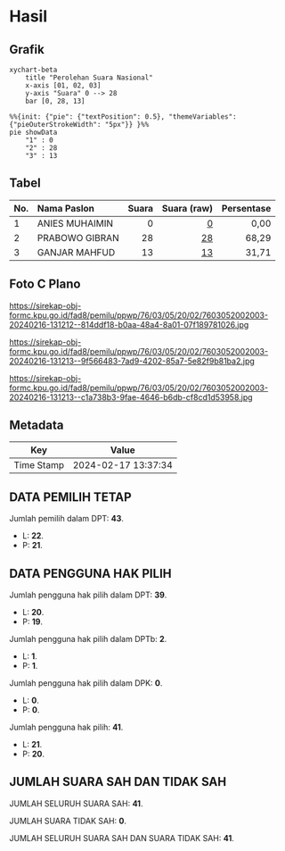 # Hasil

## Grafik

```mermaid
xychart-beta
    title "Perolehan Suara Nasional"
    x-axis [01, 02, 03]
    y-axis "Suara" 0 --> 28
    bar [0, 28, 13]
```

```mermaid
%%{init: {"pie": {"textPosition": 0.5}, "themeVariables": {"pieOuterStrokeWidth": "5px"}} }%%
pie showData
    "1" : 0
    "2" : 28
    "3" : 13
```

## Tabel

| No. | Nama Paslon    | Suara | Suara (raw) | Persentase |
|:--- |:-------------- | -----:| -----------:| ----------:|
| 1   | ANIES MUHAIMIN | 0     | [0][p-1]    | 0,00       |
| 2   | PRABOWO GIBRAN | 28    | [28][p-2]   | 68,29      |
| 3   | GANJAR MAHFUD  | 13    | [13][p-3]   | 31,71      |


[p-1]: https://github.com/gigit-pemilu/pemilu-2024/blob/main/pilpres/hitung-suara/sub/76-sulawesi-barat/sub/03-mamasa/sub/05-tabulahan/sub/2002-periangan/sub/003-tps/sub/paslon-1.txt
[p-2]: https://github.com/gigit-pemilu/pemilu-2024/blob/main/pilpres/hitung-suara/sub/76-sulawesi-barat/sub/03-mamasa/sub/05-tabulahan/sub/2002-periangan/sub/003-tps/sub/paslon-2.txt
[p-3]: https://github.com/gigit-pemilu/pemilu-2024/blob/main/pilpres/hitung-suara/sub/76-sulawesi-barat/sub/03-mamasa/sub/05-tabulahan/sub/2002-periangan/sub/003-tps/sub/paslon-3.txt

## Foto C Plano

https://sirekap-obj-formc.kpu.go.id/fad8/pemilu/ppwp/76/03/05/20/02/7603052002003-20240216-131212--814ddf18-b0aa-48a4-8a01-07f189781026.jpg

https://sirekap-obj-formc.kpu.go.id/fad8/pemilu/ppwp/76/03/05/20/02/7603052002003-20240216-131213--9f566483-7ad9-4202-85a7-5e82f9b81ba2.jpg

https://sirekap-obj-formc.kpu.go.id/fad8/pemilu/ppwp/76/03/05/20/02/7603052002003-20240216-131213--c1a738b3-9fae-4646-b6db-cf8cd1d53958.jpg


## Metadata

| Key        | Value               |
| ---------- | ------------------- |
| Time Stamp | 2024-02-17 13:37:34 |


## DATA PEMILIH TETAP

Jumlah pemilih dalam DPT: **43**.
 * L: **22**.
 * P: **21**.

## DATA PENGGUNA HAK PILIH

Jumlah pengguna hak pilih dalam DPT: **39**.
 * L: **20**.
 * P: **19**.

Jumlah pengguna hak pilih dalam DPTb: **2**.
 * L: **1**.
 * P: **1**.

Jumlah pengguna hak pilih dalam DPK: **0**.
 * L: **0**.
 * P: **0**.

Jumlah pengguna hak pilih: **41**.
 * L: **21**.
 * P: **20**.

## JUMLAH SUARA SAH DAN TIDAK SAH

JUMLAH SELURUH SUARA SAH: **41**.

JUMLAH SUARA TIDAK SAH: **0**.

JUMLAH SELURUH SUARA SAH DAN SUARA TIDAK SAH: **41**.


